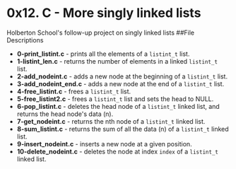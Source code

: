 # 0x12. C - More singly linked lists
Holberton School's follow-up project on singly linked lists
##File Descriptions
* **0-print_listint.c** - prints all the elements of a `listint_t` list.
* **1-listint_len.c** - returns the number of elements in a linked `listint_t` list.
* **2-add_nodeint.c** - adds a new node at the beginning of a `listint_t` list.
* **3-add_nodeint_end.c** - adds a new node at the end of a `listint_t` list.
* **4-free_listint.c** - frees a `listint_t` list.
* **5-free_listint2.c** - frees a `listint_t` list and sets the head to NULL.
* **6-pop_listint.c** - deletes the head node of a `listint_t` linked list, and returns the head node's data (n).
* **7-get_nodeint.c** - returns the nth node of a `listint_t` linked list.
* **8-sum_listint.c** - returns the sum of all the data (n) of a `listint_t` linked list.
* **9-insert_nodeint.c** - inserts a new node at a given position.
* **10-delete_nodeint.c** - deletes the node at index `index` of a `listint_t` linked list.
